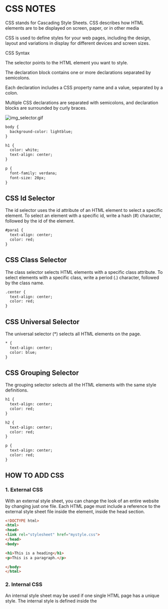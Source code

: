 # CSS NOTES

CSS stands for Cascading Style Sheets. CSS describes how HTML elements are to be displayed on screen, paper, or in other media

CSS is used to define styles for your web pages, including the design, layout and variations in display for different devices and screen sizes.

CSS Syntax

The selector points to the HTML element you want to style.

The declaration block contains one or more declarations separated by semicolons.

Each declaration includes a CSS property name and a value, separated by a colon.

Multiple CSS declarations are separated with semicolons, and declaration blocks are surrounded by curly braces.

![img_selector.gif](CSS%20NOTES%20ebe70cac216d46078fade25bcd144c90/img_selector.gif)

```html
body {
  background-color: lightblue;
}

h1 {
  color: white;
  text-align: center;
}

p {
  font-family: verdana;
  font-size: 20px;
}
```

## CSS Id Selector

The id selector uses the id attribute of an HTML element to select a specific element. To select an element with a specific id, write a hash (#) character, followed by the id of the element.

```html
#para1 {
  text-align: center;
  color: red;
}
```

## CSS Class Selector

The class selector selects HTML elements with a specific class attribute. To select elements with a specific class, write a period (.) character, followed by the class name.

```html
.center {
  text-align: center;
  color: red;
}
```

## CSS Universal Selector

The universal selector (*) selects all HTML elements on the page.

```html
* {
  text-align: center;
  color: blue;
}
```

## CSS Grouping Selector

The grouping selector selects all the HTML elements with the same style definitions.

```html
h1 {
  text-align: center;
  color: red;
}

h2 {
  text-align: center;
  color: red;
}

p {
  text-align: center;
  color: red;
}
```

## HOW  TO ADD CSS

### 1. External CSS

With an external style sheet, you can change the look of an entire website by changing just one file. Each HTML page must include a reference to the external style sheet file inside the <link> element, inside the head section.

```html
<!DOCTYPE html>
<html>
<head>
<link rel="stylesheet" href="mystyle.css">
</head>
<body>

<h1>This is a heading</h1>
<p>This is a paragraph.</p>

</body>
</html>
```

### 2. Internal CSS

An internal style sheet may be used if one single HTML page has a unique style. The internal style is defined inside the <style> element, inside the head section.

```html
<!DOCTYPE html>
<html>
<head>
<style>
body {
  background-color: linen;
}

h1 {
  color: maroon;
  margin-left: 40px;
}
</style>
</head>
<body>

<h1>This is a heading</h1>
<p>This is a paragraph.</p>

</body>
</html>
```

### 3. Inline CSS

An inline style may be used to apply a unique style for a single element. To use inline styles, add the style attribute to the relevant element. The style attribute can contain any CSS property.

```html
<!DOCTYPE html>
<html>
<body>

<h1 style="color:blue;text-align:center;">This is a heading</h1>
<p style="color:red;">This is a paragraph.</p>

</body>
</html>
```

## CSS Margins

Margins are used to create space around elements, outside of any defined borders.

The CSS `margin` properties are used to create space around elements, outside of any defined borders. With CSS, you have full control over the margins. There are properties for setting the margin for each side of an element (top, right, bottom, and left).

CSS has properties for specifying the margin for each side of an element:

- `margin-top:` Sets the top margin of an element
- `margin-right:` Sets the right margin of an element
- `margin-bottom:` Sets the bottom margin of an element
- `margin-left:` Sets the left margin of an element

```html
p {
  margin-top: 100px;
  margin-bottom: 100px;
  margin-right: 150px;
  margin-left: 80px;
}
```

All the margin properties can have the following values:

### 1. The Auto Value

You can set the margin property to `auto` to horizontally center the element within its container.

The element will then take up the specified width, and the remaining space will be split equally between the left and right margins.

```html
div {
  width: 300px;
  margin: auto;
  border: 1px solid red;
}
```

### 2. The Inherit Value

This example lets the left margin of the <p class="ex1"> element be inherited from the parent element (<div>):

```html
div {
  border: 1px solid red;
  margin-left: 100px;
}

p.ex1 {
  margin-left: inherit;
}
```

## CSS Padding

The CSS `padding` properties are used to generate space around an element's content, inside of any defined borders.

The `padding` property is a shorthand property for the following individual padding properties:

- `padding-top:` Sets the padding to the top of an element.
- `padding-right:` Sets the padding to the right of an element.
- `padding-bottom:` Sets the padding to the bottom of an element.
- `padding-left:` Sets the padding to the left of an element.

```html
p {
  padding-top: 20px;
  padding-right: 10px;
  padding-bottom: 20px;
  padding-left: 10px;
}

```

## CSS Box Model

The CSS box model is essentially a box that wraps around every HTML element. It consists of

- **Content** - The content of the box, where text and images appear
- **Padding** - Clears an area around the content. The padding is transparent
- **Border** - A border that goes around the padding and content
- **Margin** - Clears an area outside the border. The margin is transparent

```html
div {
  width: 300px;
  border: 15px solid green;
  padding: 50px;
  margin: 20px;
}
```

## CSS Icons

To add CSS icons to your HTML page, you can use an icon library like Font Awesome. Here's an example of how to add an icon using Font Awesome:

```html
<!DOCTYPE html>
<html>
<head>
<script src="https://kit.fontawesome.com/a076d05399.js" crossorigin="anonymous"></script>
</head>
<body>

<i class="fas fa-cloud"></i>
<i class="fas fa-heart"></i>
<i class="fas fa-car"></i>
<i class="fas fa-file"></i>
<i class="fas fa-bars"></i>

</body>
</html>

```

## CSS Links

With CSS, links can be styled in many different ways

- `a:link` - a normal, unvisited link
- `a:visited` - a link the user has visited
- `a:hover` - a link when the user mouses over it
- `a:active` - a link the moment it is clicked

Also they  can be styled with any CSS property (e.g. `color`, `font-family`, `background`, etc.).

```html

a:link {color: red;
     text-decoration: none;
     background-color: yellow;
}

a:visited { color: green;
     text-decoration: none;
     background-color: blue;
}

a:hover { color: hotpink;
      text-decoration: underline;
      background-color: red;
}

a:active { color: blue;
      text-decoration: underline;
       background-color: pink;
}
```

## CSS Overflow

The CSS `overflow` property controls what happens to content that is too big to fit into an area. It specifies whether to clip the content or to add scrollbars when the content of an element is too big to fit in the specified area. 

- `visible` - Default. The overflow is not clipped. The content renders outside the element's box
- `hidden` - The overflow is clipped, and the rest of the content will be invisible
- `scroll` - The overflow is clipped, and a scrollbar is added to see the rest of the content
- `auto` - Similar to `scroll`, but it adds scrollbars only when necessary

```html
div {
  overflow: visible;
}

div {
  overflow: scroll;
}

div {
  overflow: hidden;
}

div {
  overflow: auto;
}
```

## CSS Math Functions

The CSS math functions allow mathematical expressions to be used as property values. Here, we will explain the `calc()`, `max()` and `min()` functions.

### The calc() function

The `calc()` function performs a calculation to be used as the property value.

```html
.div {
  width: calc(100% - 100px); 
}
```

### The max() and min() function

The `max()` function uses the largest value, from a comma-separated list of values, as the property value.

The `min()` function uses the smallest value, from a comma-separated list of values, as the property value.

```html
.div {
  width: max(50%, 100px); 
}
.div {
  width: min(50%, 100px); 
}
```
